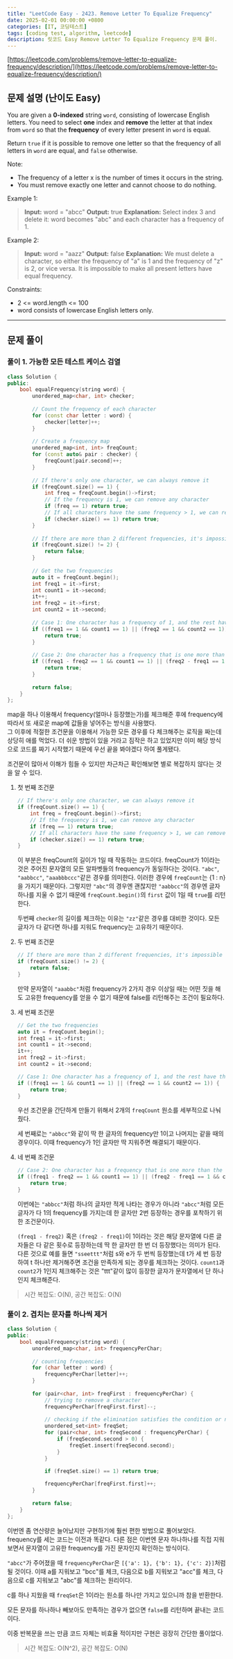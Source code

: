 ```yaml
---
title: "LeetCode Easy - 2423. Remove Letter To Equalize Frequency"
date: 2025-02-01 00:00:00 +0800
categories: [IT, 코딩테스트]
tags: [coding test, algorithm, leetcode] 
description: 릿코드 Easy Remove Letter To Equalize Frequency 문제 풀이.
---
```

[https://leetcode.com/problems/remove-letter-to-equalize-frequency/description/](https://leetcode.com/problems/remove-letter-to-equalize-frequency/description/)

## 문제 설명 (난이도 Easy)

You are given a **0-indexed** string `word`, consisting of lowercase English letters. You need to select **one** index and **remove** the letter at that index from `word` so that the **frequency** of every letter present in `word` is equal.

Return `true` if it is possible to remove one letter so that the frequency of all letters in `word` are equal, and `false` otherwise.

Note:

* The frequency of a letter x is the number of times it occurs in the string.
* You must remove exactly one letter and cannot choose to do nothing.

 

Example 1:

> **Input:** word = "abcc"
**Output:** true
**Explanation:** Select index 3 and delete it: word becomes "abc" and each character has a frequency of 1.

Example 2:

> **Input:** word = "aazz" 
**Output:** false
**Explanation:** We must delete a character, so either the frequency of "a" is 1 and the frequency of "z" is 2, or vice versa. It is impossible to make all present letters have equal frequency.

 

Constraints:
* 2 <= word.length <= 100 
* word consists of lowercase English letters only.
<hr />

## 문제 풀이
### 풀이 1. 가능한 모든 테스트 케이스 검열
```cpp
class Solution {
public:
    bool equalFrequency(string word) {
        unordered_map<char, int> checker;
        
        // Count the frequency of each character
        for (const char letter : word) {
            checker[letter]++;
        }
        
        // Create a frequency map
        unordered_map<int, int> freqCount;
        for (const auto& pair : checker) {
            freqCount[pair.second]++;
        }
        
        // If there's only one character, we can always remove it
        if (freqCount.size() == 1) {
            int freq = freqCount.begin()->first;
            // If the frequency is 1, we can remove any character
            if (freq == 1) return true;
            // If all characters have the same frequency > 1, we can remove one character
            if (checker.size() == 1) return true;
        }
        
        // If there are more than 2 different frequencies, it's impossible
        if (freqCount.size() != 2) {
            return false;
        }
        
        // Get the two frequencies
        auto it = freqCount.begin();
        int freq1 = it->first;
        int count1 = it->second;
        it++;
        int freq2 = it->first;
        int count2 = it->second;
        
        // Case 1: One character has a frequency of 1, and the rest have the same frequency
        if ((freq1 == 1 && count1 == 1) || (freq2 == 1 && count2 == 1)) {
            return true;
        }
        
        // Case 2: One character has a frequency that is one more than the others
        if ((freq1 - freq2 == 1 && count1 == 1) || (freq2 - freq1 == 1 && count2 == 1)) {
            return true;
        }
        
        return false;
    }
};
```

map을 하나 이용해서 frequency(얼마나 등장했는가)를 체크해준 후에 frequency에 따라서 또 새로운 map에 값들을 넣어주는 방식을 사용했다.<br />
그 이후에 적절한 조건문을 이용해서 가능한 모든 경우를 다 체크해주는 로직을 짜는데 상당히 애를 먹었다. 더 쉬운 방법이 있을 거라고 짐작은 하고 있었지만 이미 해당 방식으로 코드를 짜기 시작했기 때문에 우선 끝을 봐야겠다 하여 풀게됐다.

조건문이 많아서 이해가 힘들 수 있지만 차근차근 확인해보면 별로 복잡하지 않다는 것을 알 수 있다.

1. 첫 번째 조건문
    ```cpp
    // If there's only one character, we can always remove it
    if (freqCount.size() == 1) {
        int freq = freqCount.begin()->first;
        // If the frequency is 1, we can remove any character
        if (freq == 1) return true;
        // If all characters have the same frequency > 1, we can remove one character
        if (checker.size() == 1) return true;
    }
    ```
    이 부분은 freqCount의 길이가 1일 때 작동하는 코드이다. freqCount가 1이라는 것은 주어진 문자열의 모든 알파벳들의 frequency가 동일하다는 것이다.
    `"abc"`, `"aabbcc"`, `"aaabbbccc"`같은 경우를 의미한다. 이러한 경우에 `freqCount`는 {1 : n}을 가지기 때문이다. 그렇지만 `"abc"`의 경우엔 괜찮지만 `"aabbcc"`의 경우엔 글자 하나를 지울 수 없기 때문에 `freqCount.begin()`의 `first` 값이 1일 때 `true`를 리턴한다.

    두번째 `checker`의 길이를 체크하는 이유는 `"zz"`같은 경우를 대비한 것이다. 모든 글자가 다 같다면 하나를 지워도 frequency는 고유하기 때문이다.
    <br />
2. 두 번째 조건문 
    ```cpp
    // If there are more than 2 different frequencies, it's impossible
    if (freqCount.size() != 2) {
        return false;
    }
    ```
    만약 문자열이 `"aaabbc"`처럼 frequency가 2가지 경우 이상일 때는 어떤 짓을 해도 고유한 frequency를 얻을 수 없기 때문에 false를 리턴해주는 조건이 필요하다.
    <br />
3. 세 번째 조건문
    ```cpp
    // Get the two frequencies
    auto it = freqCount.begin();
    int freq1 = it->first;
    int count1 = it->second;
    it++;
    int freq2 = it->first;
    int count2 = it->second;
    
    // Case 1: One character has a frequency of 1, and the rest have the same frequency
    if ((freq1 == 1 && count1 == 1) || (freq2 == 1 && count2 == 1)) {
        return true;
    }
    ```
    우선 조건문을 간단하게 만들기 위해서 2개의 `freqCount` 원소를 세부적으로 나눠줬다.

    세 번째로는 `"abbcc"`와 같이 딱 한 글자의 frequency만 1이고 나머지는 같을 때의 경우이다. 이때 frequency가 1인 글자만 딱 지워주면 해결되기 때문이다.
    <br />
4. 네 번째 조건문
    ```cpp
    // Case 2: One character has a frequency that is one more than the others
    if ((freq1 - freq2 == 1 && count1 == 1) || (freq2 - freq1 == 1 && count2 == 1)) {
        return true;
    }
    ```
    이번에는 `"abbcc"`처럼 하나의 글자만 적게 나타는 경우가 아니라 `"abcc"`처럼 모든 글자가 다 1의 frequency를 가지는데 한 글자만 2번 등장하는 경우를 포착하기 위한 조건문이다.

    `(freq1 - freq2)` 혹은 `(freq2 - freq1)`이 1이라는 것은 해당 문자열에 다른 글자들은 다 같은 횟수로 등장하는데 딱 한 글자만 한 번 더 등장했다는 의미가 된다. 
    다른 것으로 예를 들면 `"sseettt"`처럼 s와 e가 두 번씩 등장했는데 t가 세 번 등장하여 t 하나만 제거해주면 조건을 만족하게 되는 경우를 체크하는 것이다.
    `count1`과 `count2`가 1인지 체크해주는 것은 "ttt"같이 많이 등장한 글자가 문자열에서 단 하나인지 체크해준다.

> 시간 복잡도: O(N), 공간 복잡도: O(N)

### 풀이 2. 겹치는 문자를 하나씩 제거
```cpp
class Solution {
public:
    bool equalFrequency(string word) {
        unordered_map<char, int> frequencyPerChar;
        
        // counting frequencies
        for (char letter : word) {
            frequencyPerChar[letter]++;
        }
        
        for (pair<char, int> freqFirst : frequencyPerChar) {
            // trying to remove a character
            frequencyPerChar[freqFirst.first]--;
            
            // checking if the elimination satisfies the condition or not
            unordered_set<int> freqSet;
            for (pair<char, int> freqSecond : frequencyPerChar) {
                if (freqSecond.second > 0) {
                    freqSet.insert(freqSecond.second);
                }
            }
            
            if (freqSet.size() == 1) return true;

            frequencyPerChar[freqFirst.first]++;
        }
        
        return false;
    }
};
```
이번엔 좀 연산량은 늘어났지만 구현하기에 훨씬 편한 방법으로 풀어보았다. 
frequency를 세는 코드는 이전과 똑같다. 다른 점은 이번엔 문자 하나하나를 직접 지워보면서 문자열이 고유한 frequency를 가진 문자인지 확인하는 방식이다.

`"abcc"`가 주어졌을 때 `frequencyPerChar`은 `[{'a': 1}, {'b': 1}, {'c': 2}]`처럼 될 것이다. 이때 a를 지워보고 "bcc"를 체크, 다음으로 b를 지워보고 "acc"를 체크, 다음으로 c를 지워보고 "abc"를 체크하는 원리이다.

c를 하나 지웠을 때 `freqSet`은 1이라는 원소를 하나만 가지고 있으니까 참을 반환한다.

모든 문자를 하나하나 빼보아도 만족하는 경우가 없으면 `false`를 리턴하며 끝내는 코드이다.

이중 반복문을 쓰는 만큼 코드 자체는 비효율 적이지만 구현은 굉장히 간단한 풀이었다.

> 시간 복잡도: O(N^2), 공간 복잡도: O(N)